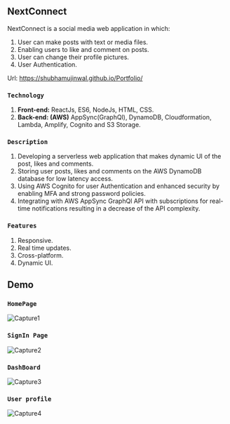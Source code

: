 ## NextConnect
NextConnect is a social media web application in which:
1. User can make posts with text or media files.
2. Enabling users to like and comment on posts.
3. User can change their profile pictures.
4. User Authentication.

Url: https://shubhamujinwal.github.io/Portfolio/

### `Technology`
1. **Front-end:** ReactJs, ES6, NodeJs, HTML, CSS.
2. **Back-end: (AWS)** AppSync(GraphQl), DynamoDB, Cloudformation, Lambda, Amplify, Cognito and S3 Storage.

### `Description`
1. Developing a serverless web application that makes dynamic UI of the post, likes and comments.
2. Storing user posts, likes and comments on the AWS DynamoDB database for low latency access.
3. Using AWS Cognito for user Authentication and enhanced security by enabling MFA and strong
password policies.
4. Integrating with AWS AppSync GraphQl API with subscriptions for real-time notifications resulting in
a decrease of the API complexity.

### `Features`
1. Responsive.
2. Real time updates.
3. Cross-platform.
4. Dynamic UI.

## Demo
### `HomePage`
![Capture1](https://user-images.githubusercontent.com/58487474/103264106-b9148e00-4977-11eb-8222-b522695555c9.PNG)

### `SignIn Page`
![Capture2](https://user-images.githubusercontent.com/58487474/103264111-bdd94200-4977-11eb-8339-411f400aff62.PNG)

### `DashBoard`
![Capture3](https://user-images.githubusercontent.com/58487474/103264483-cf6f1980-4978-11eb-8048-c092cce86a0e.PNG)

### `User profile`
![Capture4](https://user-images.githubusercontent.com/58487474/103264117-c3cf2300-4977-11eb-8676-17dc802b0e46.PNG)

